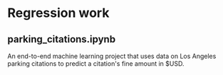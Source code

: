 # Regression work

## parking_citations.ipynb
An end-to-end machine learning project that uses data on Los Angeles parking citations to predict a citation's fine amount in $USD.

